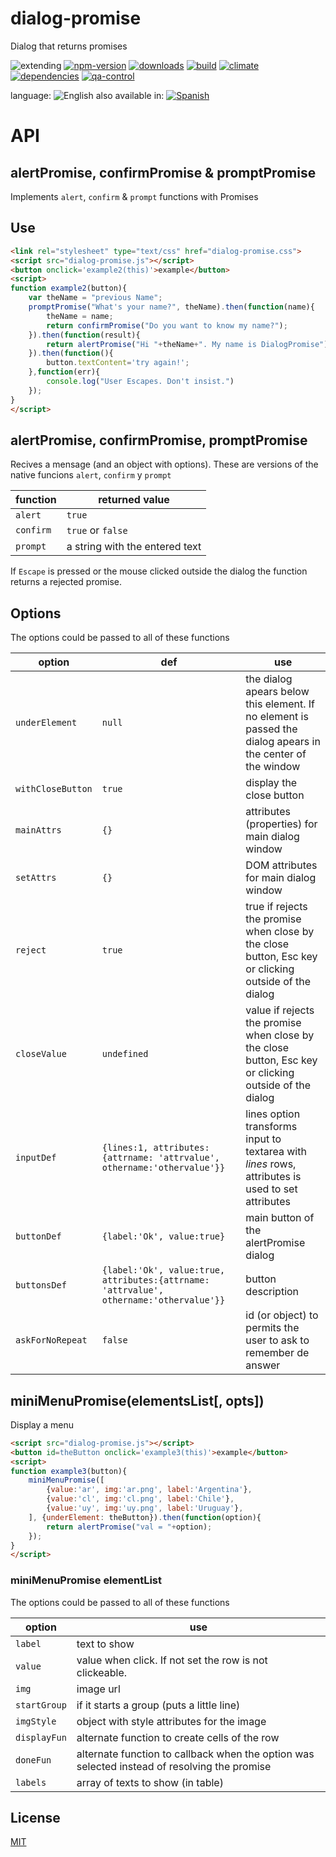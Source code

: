 # dialog-promise
Dialog that returns promises

![extending](https://img.shields.io/badge/stability-extending-orange.svg)
[![npm-version](https://img.shields.io/npm/v/dialog-promise.svg)](https://npmjs.org/package/dialog-promise)
[![downloads](https://img.shields.io/npm/dm/dialog-promise.svg)](https://npmjs.org/package/dialog-promise)
[![build](https://img.shields.io/travis/codenautas/dialog-promise/master.svg)](https://travis-ci.org/codenautas/dialog-promise)
[![climate](https://img.shields.io/codeclimate/github/codenautas/dialog-promise.svg)](https://codeclimate.com/github/codenautas/dialog-promise)
[![dependencies](https://img.shields.io/david/codenautas/dialog-promise.svg)](https://david-dm.org/codenautas/dialog-promise)
[![qa-control](http://codenautas.com/github/codenautas/dialog-promise.svg)](http://codenautas.com/github/codenautas/dialog-promise)



language: ![English](https://raw.githubusercontent.com/codenautas/multilang/master/img/lang-en.png)
also available in:
[![Spanish](https://raw.githubusercontent.com/codenautas/multilang/master/img/lang-es.png)](LEEME.md)


# API

## alertPromise, confirmPromise & promptPromise

Implements `alert`, `confirm` & `prompt` functions with Promises


## Use

```html
<link rel="stylesheet" type="text/css" href="dialog-promise.css">
<script src="dialog-promise.js"></script>
<button onclick='example2(this)'>example</button>
<script>
function example2(button){
    var theName = "previous Name";
    promptPromise("What's your name?", theName).then(function(name){
        theName = name;
        return confirmPromise("Do you want to know my name?");
    }).then(function(result){
        return alertPromise("Hi "+theName+". My name is DialogPromise");
    }).then(function(){
        button.textContent='try again!';
    },function(err){
        console.log("User Escapes. Don't insist.")
    });
}
</script>
```

## alertPromise, confirmPromise, promptPromise

Recives a mensage (and an object with options).
These are versions of the native funcions `alert`, `confirm` y `prompt`

function  |returned value
----------|---------------------
`alert`   |`true`
`confirm` |`true` or `false`
`prompt`  |a string with the entered text

If `Escape` is pressed or the mouse clicked outside the dialog the function returns a rejected promise.

## Options
The options could be passed to all of these functions

option            |def           |use
------------------|--------------|----------------------------------
`underElement`    |`null`        |the dialog apears below this element. If no element is passed the dialog apears in the center of the window
`withCloseButton` |`true`        |display the close button
`mainAttrs`       |`{}`          |attributes (properties) for main dialog window
`setAttrs`        |`{}`          |DOM attributes for main dialog window
`reject`          |`true`        |true if rejects the promise when close by the close button, Esc key or clicking outside of the dialog
`closeValue`      |`undefined`   |value if rejects the promise when close by the close button, Esc key or clicking outside of the dialog
`inputDef`        |`{lines:1, attributes:{attrname: 'attrvalue', othername:'othervalue'}}`   |lines option transforms input to textarea with *lines* rows, attributes is used to set attributes
`buttonDef`       |`{label:'Ok', value:true}`|main button of the alertPromise dialog
`buttonsDef`       |`{label:'Ok', value:true, attributes:{attrname: 'attrvalue', othername:'othervalue'}}`| button description
`askForNoRepeat`  |`false`       |id (or object) to permits the user to ask to remember de answer

## miniMenuPromise(elementsList[, opts])
Display a menu


```html
<script src="dialog-promise.js"></script>
<button id=theButton onclick='example3(this)'>example</button>
<script>
function example3(button){
    miniMenuPromise([
        {value:'ar', img:'ar.png', label:'Argentina'},
        {value:'cl', img:'cl.png', label:'Chile'},
        {value:'uy', img:'uy.png', label:'Uruguay'},
    ], {underElement: theButton}).then(function(option){
        return alertPromise("val = "+option);
    });
}
</script>
```
### miniMenuPromise elementList
The options could be passed to all of these functions

option            |use
------------------|----------------------------------
`label`           |text to show
`value`           |value when click. If not set the row is not clickeable.
`img`             |image url
`startGroup`      |if it starts a group (puts a little line)
`imgStyle`        |object with style attributes for the image
`displayFun`      |alternate function to create cells of the row
`doneFun`         |alternate function to callback when the option was selected instead of resolving the promise
`labels`          |array of texts to show (in table)

## License

[MIT](LICENSE)


